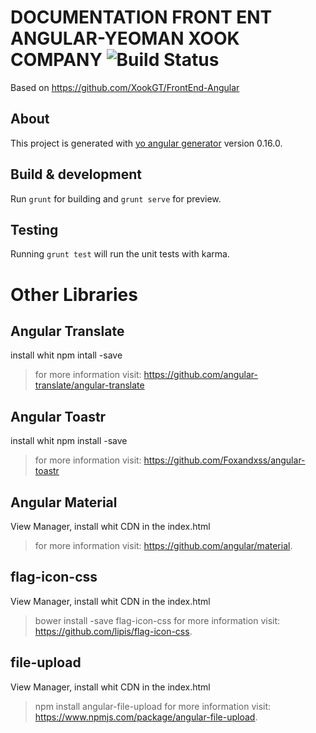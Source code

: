 
# DOCUMENTATION FRONT ENT ANGULAR-YEOMAN XOOK COMPANY ![Build Status](https://travis-ci.org/angular/material.svg)

Based on https://github.com/XookGT/FrontEnd-Angular


## About

This project is generated with [yo angular generator](https://github.com/yeoman/generator-angular)
version 0.16.0.

## Build & development

Run `grunt` for building and `grunt serve` for preview.

## Testing

Running `grunt test` will run the unit tests with karma.

# Other Libraries

## Angular Translate
install whit npm intall -save

> for more information visit: https://github.com/angular-translate/angular-translate 

## Angular Toastr
install whit npm install -save

> for more information visit: https://github.com/Foxandxss/angular-toastr 

## Angular Material

View Manager, install whit CDN in the index.html

> for more information visit: https://github.com/angular/material.

## flag-icon-css

View Manager, install whit CDN in the index.html

> bower install -save flag-icon-css 
> for more information visit: https://github.com/lipis/flag-icon-css.


## file-upload

View Manager, install whit CDN in the index.html

> npm install angular-file-upload 
> for more information visit: https://www.npmjs.com/package/angular-file-upload.


